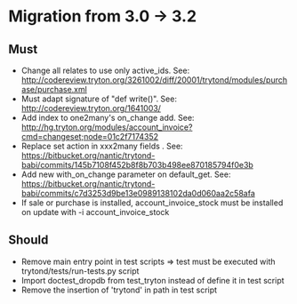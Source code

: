 # Migration from 3.0 -> 3.2 #

## Must ##

  * Change all relates to use only active\_ids. See: http://codereview.tryton.org/3261002/diff/20001/trytond/modules/purchase/purchase.xml
  * Must adapt signature of "def write()". See: http://codereview.tryton.org/1641003/
  * Add index to one2many's on\_change add. See: http://hg.tryton.org/modules/account_invoice?cmd=changeset;node=01c2f7174352
  * Replace set action in xxx2many fields . See: https://bitbucket.org/nantic/trytond-babi/commits/145b7108f452b8f8b703b498ee870185794f0e3b
  * Add new with\_on\_change parameter on default\_get. See: https://bitbucket.org/nantic/trytond-babi/commits/c7d3253d9be13e0989138102da0d060aa2c58afa
  * If sale or purchase is installed, account\_invoice\_stock must be installed on update with -i account\_invoice\_stock


## Should ##

  * Remove main entry point in test scripts => test must be executed with trytond/tests/run-tests.py script
  * Import doctest\_dropdb from test\_tryton instead of define it in test script
  * Remove the insertion of 'trytond' in path in test script
